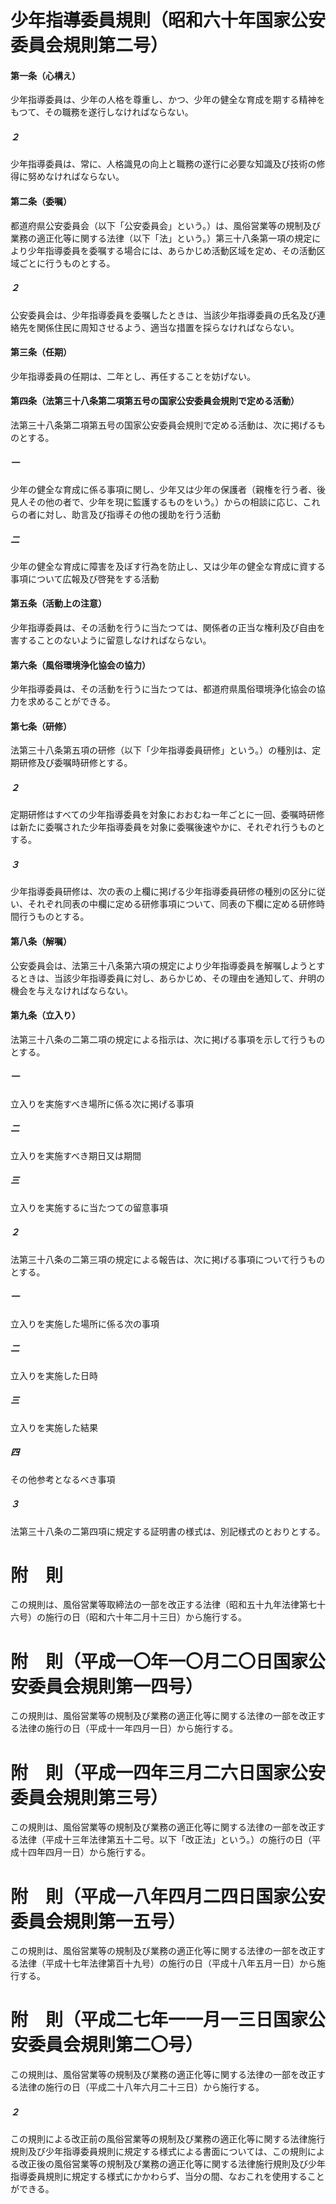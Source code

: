 # 少年指導委員規則（昭和六十年国家公安委員会規則第二号）
#### 第一条（心構え）
少年指導委員は、少年の人格を尊重し、かつ、少年の健全な育成を期する精神をもつて、その職務を遂行しなければならない。
##### ２
少年指導委員は、常に、人格識見の向上と職務の遂行に必要な知識及び技術の修得に努めなければならない。
#### 第二条（委嘱）
都道府県公安委員会（以下「公安委員会」という。）は、風俗営業等の規制及び業務の適正化等に関する法律（以下「法」という。）第三十八条第一項の規定により少年指導委員を委嘱する場合には、あらかじめ活動区域を定め、その活動区域ごとに行うものとする。
##### ２
公安委員会は、少年指導委員を委嘱したときは、当該少年指導委員の氏名及び連絡先を関係住民に周知させるよう、適当な措置を採らなければならない。
#### 第三条（任期）
少年指導委員の任期は、二年とし、再任することを妨げない。
#### 第四条（法第三十八条第二項第五号の国家公安委員会規則で定める活動）
法第三十八条第二項第五号の国家公安委員会規則で定める活動は、次に掲げるものとする。
##### 一
少年の健全な育成に係る事項に関し、少年又は少年の保護者（親権を行う者、後見人その他の者で、少年を現に監護するものをいう。）からの相談に応じ、これらの者に対し、助言及び指導その他の援助を行う活動
##### 二
少年の健全な育成に障害を及ぼす行為を防止し、又は少年の健全な育成に資する事項について広報及び啓発をする活動
#### 第五条（活動上の注意）
少年指導委員は、その活動を行うに当たつては、関係者の正当な権利及び自由を害することのないように留意しなければならない。
#### 第六条（風俗環境浄化協会の協力）
少年指導委員は、その活動を行うに当たつては、都道府県風俗環境浄化協会の協力を求めることができる。
#### 第七条（研修）
法第三十八条第五項の研修（以下「少年指導委員研修」という。）の種別は、定期研修及び委嘱時研修とする。
##### ２
定期研修はすべての少年指導委員を対象におおむね一年ごとに一回、委嘱時研修は新たに委嘱された少年指導委員を対象に委嘱後速やかに、それぞれ行うものとする。
##### ３
少年指導委員研修は、次の表の上欄に掲げる少年指導委員研修の種別の区分に従い、それぞれ同表の中欄に定める研修事項について、同表の下欄に定める研修時間行うものとする。
#### 第八条（解嘱）
公安委員会は、法第三十八条第六項の規定により少年指導委員を解嘱しようとするときは、当該少年指導委員に対し、あらかじめ、その理由を通知して、弁明の機会を与えなければならない。
#### 第九条（立入り）
法第三十八条の二第二項の規定による指示は、次に掲げる事項を示して行うものとする。
##### 一
立入りを実施すべき場所に係る次に掲げる事項
##### 二
立入りを実施すべき期日又は期間
##### 三
立入りを実施するに当たつての留意事項
##### ２
法第三十八条の二第三項の規定による報告は、次に掲げる事項について行うものとする。
##### 一
立入りを実施した場所に係る次の事項
##### 二
立入りを実施した日時
##### 三
立入りを実施した結果
##### 四
その他参考となるべき事項
##### ３
法第三十八条の二第四項に規定する証明書の様式は、別記様式のとおりとする。
# 附　則
この規則は、風俗営業等取締法の一部を改正する法律（昭和五十九年法律第七十六号）の施行の日（昭和六十年二月十三日）から施行する。
# 附　則（平成一〇年一〇月二〇日国家公安委員会規則第一四号）
この規則は、風俗営業等の規制及び業務の適正化等に関する法律の一部を改正する法律の施行の日（平成十一年四月一日）から施行する。
# 附　則（平成一四年三月二六日国家公安委員会規則第三号）
この規則は、風俗営業等の規制及び業務の適正化等に関する法律の一部を改正する法律（平成十三年法律第五十二号。以下「改正法」という。）の施行の日（平成十四年四月一日）から施行する。
# 附　則（平成一八年四月二四日国家公安委員会規則第一五号）
この規則は、風俗営業等の規制及び業務の適正化等に関する法律の一部を改正する法律（平成十七年法律第百十九号）の施行の日（平成十八年五月一日）から施行する。
# 附　則（平成二七年一一月一三日国家公安委員会規則第二〇号）
この規則は、風俗営業等の規制及び業務の適正化等に関する法律の一部を改正する法律の施行の日（平成二十八年六月二十三日）から施行する。
##### ２
この規則による改正前の風俗営業等の規制及び業務の適正化等に関する法律施行規則及び少年指導委員規則に規定する様式による書面については、この規則による改正後の風俗営業等の規制及び業務の適正化等に関する法律施行規則及び少年指導委員規則に規定する様式にかかわらず、当分の間、なおこれを使用することができる。
